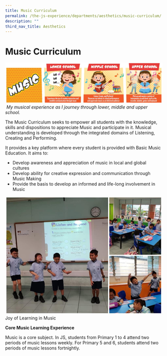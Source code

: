```yaml
---
title: Music Curriculum
permalink: /the-js-experience/departments/aesthetics/music-curriculum/
description: ""
third_nav_title: Aesthetics
---
```

# **Music Curriculum**

![](/images/music.jpg)
 _My musical experience as I journey through lower, middle and upper school._  
  
The Music Curriculum seeks to empower all students with the knowledge, skills and dispositions to appreciate Music and participate in it. Musical understanding is developed through the integrated domains of Listening, Creating and Performing.

It provides a key platform where every student is provided with Basic Music Education. It aims to:

* Develop awareness and appreciation of music in local and global cultures
* Develop ability for creative expression and communication through Music Making
* Provide the basis to develop an informed and life-long involvement in Music

![](/images/Music%20Curriculum%201.png)
Joy of Learning in Music

**Core Music Learning Experience**

Music is a core subject. In JS, students from Primary 1 to 4 attend two periods of music lessons weekly. For Primary 5 and 6, students attend two periods of music lessons fortnightly.